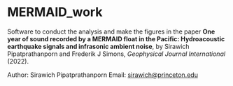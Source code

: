 # MERMAID_work
Software to conduct the analysis and make the figures in the paper **One year of sound recorded by a MERMAID float in the Pacific: Hydroacoustic earthquake signals and infrasonic ambient noise**, by Sirawich Pipatprathanporn and Frederik J Simons,  _Geophysical Journal International_ (2022).

Author: Sirawich Pipatprathanporn
Email:  sirawich@princeton.edu
